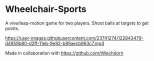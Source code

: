 
# Wheelchair-Sports
A vive/leap-motion game for two players. Shoot balls at targets to get points.

https://user-images.githubusercontent.com/23741274/122843479-d4959b80-d2ff-11eb-9e92-b89aecb963c7.mp4

Made in collaboration with https://github.com/tWechdorn
